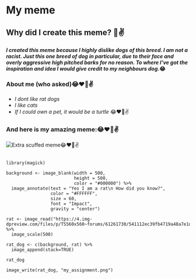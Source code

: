 # __My meme__ 

## Why did I create this meme? 💖✌
#### *I created this meme because I highly dislike dogs of this breed. I am not a racist. Just this one breed of dog in particular, due to their face and overly aggressive high pitched barks for no reason. To where I've got the inspiration and idea I would give credit to my neighbours dog.*😂

### About me __(who asked)__😂❤💖✌
- *I dont like rat dogs*
- *I like cats*
- *If I could own a pet, it would be a turtle* 😂❤💖✌




### And here is my amazing meme:😂❤💖✌

![Extra scuffed meme😂❤💖✌](https://user-images.githubusercontent.com/101312088/158941891-fe5e505c-0210-4a71-8359-e982fcfab9e9.png)



```{r, epic meme}

library(magick)

background <- image_blank(width = 500,
                          height = 500,
                          color = "#000000") %>%
  image_annotate(text = "Yes I am a rat\n How did you know?",
                 color = "#FFFFFF",
                 size = 60,
                 font = "Impact",
                 gravity = "center")
                 
rat <- image_read("https://4.img-dpreview.com/files/p/TS560x560~forums/61261730/541112ec39fb4719a48a7e1da29e4344") %>%
  image_scale(500)

rat_dog <- c(background, rat) %>% 
  image_append(stack=TRUE)

rat_dog

image_write(rat_dog, "my_assignment.png")

```
